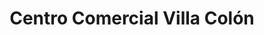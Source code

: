 ---
title: "Centro Comercial Villa Colón"
url: /ciudad-colon/centro-comercial-villa-colon/
shop: Einkaufszentrum
---